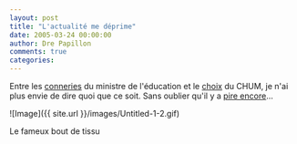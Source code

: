 ```yaml
---
layout: post
title: "L'actualité me déprime"
date: 2005-03-24 00:00:00
author: Dre Papillon
comments: true
categories: 
---
```



Entre les [conneries](http://www.cyberpresse.ca/actualites/article/article_complet.php?path=/actualites/article/24/1,63,0,032005,968879.php) du ministre de l'éducation et le [choix](http://www.radio-canada.ca/nouvelles/Politique/nouvelles/200503/24/001-chum-decision-rb.shtml) du CHUM, je n'ai plus envie de dire quoi que ce soit.  Sans oublier qu'il y a [pire encore](http://www.radio-canada.ca/nouvelles/Index/nouvelles/200503/23/007-AIDESOCIALE.shtml)...

![Image]({{ site.url }}/images/Untitled-1-2.gif)
<div class="photoattrib">Le fameux bout de tissu</div>

